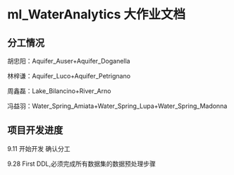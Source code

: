 # ml_WaterAnalytics 大作业文档
## 分工情况 
胡忠阳：Aquifer_Auser+Aquifer_Doganella

林梓谦：Aquifer_Luco+Aquifer_Petrignano

周鑫磊：Lake_Bilancino+River_Arno

冯益羽：Water_Spring_Amiata+Water_Spring_Lupa+Water_Spring_Madonna

## 项目开发进度

9.11 开始开发 确认分工

9.28 First DDL,必须完成所有数据集的数据预处理步骤 